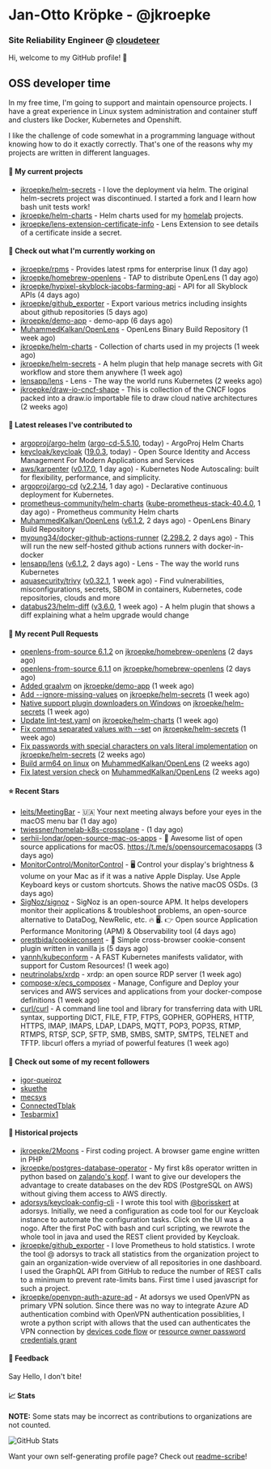 # Jan-Otto Kröpke - @jkroepke
### Site Reliability Engineer @ [cloudeteer](https://github.com/adorsys)

Hi, welcome to my GitHub profile! 👋

## OSS developer time
In my free time, I'm going to support and maintain opensource projects. I have a great experience in Linux system administration and container stuff and clusters like Docker, Kubernetes and Openshift.

I like the challenge of code somewhat in a programming language without knowing how to do it exactly correctly. That's one of the reasons why my projects are written in different languages.

#### 🌱 My current projects
- [jkroepke/helm-secrets](https://github.com/jkroepke/helm-secrets) - I love the deployment via helm. The original helm-secrets project was discontinued. I started a fork and I learn how bash unit tests work!
- [jkroepke/helm-charts](https://github.com/jkroepke/helm-charts) - Helm charts used for my [homelab](https://github.com/jkroepke/homelab) projects.
- [jkroepke/lens-extension-certificate-info](https://github.com/jkroepke/lens-extension-certificate-info) - Lens Extension to see details of a certificate inside a secret.

#### 👷 Check out what I'm currently working on

- [jkroepke/rpms](https://github.com/jkroepke/rpms) - Provides latest rpms for enterprise linux (1 day ago)
- [jkroepke/homebrew-openlens](https://github.com/jkroepke/homebrew-openlens) - TAP to distribute OpenLens (1 day ago)
- [jkroepke/hypixel-skyblock-jacobs-farming-api](https://github.com/jkroepke/hypixel-skyblock-jacobs-farming-api) - API for all Skyblock APIs (4 days ago)
- [jkroepke/github_exporter](https://github.com/jkroepke/github_exporter) - Export various metrics including insights about github repositories (5 days ago)
- [jkroepke/demo-app](https://github.com/jkroepke/demo-app) - demo-app (6 days ago)
- [MuhammedKalkan/OpenLens](https://github.com/MuhammedKalkan/OpenLens) - OpenLens Binary Build Repository (1 week ago)
- [jkroepke/helm-charts](https://github.com/jkroepke/helm-charts) - Collection of charts used in my projects (1 week ago)
- [jkroepke/helm-secrets](https://github.com/jkroepke/helm-secrets) - A helm plugin that help manage secrets with Git workflow and store them anywhere (1 week ago)
- [lensapp/lens](https://github.com/lensapp/lens) - Lens - The way the world runs Kubernetes (2 weeks ago)
- [jkroepke/draw-io-cncf-shape](https://github.com/jkroepke/draw-io-cncf-shape) - This is collection of the CNCF logos packed into a draw.io importable file to draw cloud native architectures (2 weeks ago)

#### 🔭 Latest releases I've contributed to

- [argoproj/argo-helm](https://github.com/argoproj/argo-helm) ([argo-cd-5.5.10](https://github.com/argoproj/argo-helm/releases/tag/argo-cd-5.5.10), today) - ArgoProj Helm Charts
- [keycloak/keycloak](https://github.com/keycloak/keycloak) ([19.0.3](https://github.com/keycloak/keycloak/releases/tag/19.0.3), today) - Open Source Identity and Access Management For Modern Applications and Services
- [aws/karpenter](https://github.com/aws/karpenter) ([v0.17.0](https://github.com/aws/karpenter/releases/tag/v0.17.0), 1 day ago) - Kubernetes Node Autoscaling: built for flexibility, performance, and simplicity.
- [argoproj/argo-cd](https://github.com/argoproj/argo-cd) ([v2.2.14](https://github.com/argoproj/argo-cd/releases/tag/v2.2.14), 1 day ago) - Declarative continuous deployment for Kubernetes.
- [prometheus-community/helm-charts](https://github.com/prometheus-community/helm-charts) ([kube-prometheus-stack-40.4.0](https://github.com/prometheus-community/helm-charts/releases/tag/kube-prometheus-stack-40.4.0), 1 day ago) - Prometheus community Helm charts
- [MuhammedKalkan/OpenLens](https://github.com/MuhammedKalkan/OpenLens) ([v6.1.2](https://github.com/MuhammedKalkan/OpenLens/releases/tag/v6.1.2), 2 days ago) - OpenLens Binary Build Repository
- [myoung34/docker-github-actions-runner](https://github.com/myoung34/docker-github-actions-runner) ([2.298.2](https://github.com/myoung34/docker-github-actions-runner/releases/tag/2.298.2), 2 days ago) - This will run the new self-hosted github actions runners with docker-in-docker
- [lensapp/lens](https://github.com/lensapp/lens) ([v6.1.2](https://github.com/lensapp/lens/releases/tag/v6.1.2), 2 days ago) - Lens - The way the world runs Kubernetes
- [aquasecurity/trivy](https://github.com/aquasecurity/trivy) ([v0.32.1](https://github.com/aquasecurity/trivy/releases/tag/v0.32.1), 1 week ago) - Find vulnerabilities, misconfigurations, secrets, SBOM in containers, Kubernetes, code repositories, clouds and more
- [databus23/helm-diff](https://github.com/databus23/helm-diff) ([v3.6.0](https://github.com/databus23/helm-diff/releases/tag/v3.6.0), 1 week ago) - A helm plugin that shows a diff explaining what a helm upgrade would change

#### 🔨 My recent Pull Requests

- [openlens-from-source 6.1.2](https://github.com/jkroepke/homebrew-openlens/pull/13) on [jkroepke/homebrew-openlens](https://github.com/jkroepke/homebrew-openlens) (2 days ago)
- [openlens-from-source 6.1.1](https://github.com/jkroepke/homebrew-openlens/pull/11) on [jkroepke/homebrew-openlens](https://github.com/jkroepke/homebrew-openlens) (2 days ago)
- [Added graalvm](https://github.com/jkroepke/demo-app/pull/12) on [jkroepke/demo-app](https://github.com/jkroepke/demo-app) (1 week ago)
- [Add --ignore-missing-values](https://github.com/jkroepke/helm-secrets/pull/277) on [jkroepke/helm-secrets](https://github.com/jkroepke/helm-secrets) (1 week ago)
- [Native support plugin downloaders on Windows](https://github.com/jkroepke/helm-secrets/pull/275) on [jkroepke/helm-secrets](https://github.com/jkroepke/helm-secrets) (1 week ago)
- [Update lint-test.yaml](https://github.com/jkroepke/helm-charts/pull/20) on [jkroepke/helm-charts](https://github.com/jkroepke/helm-charts) (1 week ago)
- [Fix comma separated values with --set](https://github.com/jkroepke/helm-secrets/pull/274) on [jkroepke/helm-secrets](https://github.com/jkroepke/helm-secrets) (1 week ago)
- [Fix passwords with special characters on vals literal implementation](https://github.com/jkroepke/helm-secrets/pull/270) on [jkroepke/helm-secrets](https://github.com/jkroepke/helm-secrets) (2 weeks ago)
- [Build arm64 on linux](https://github.com/MuhammedKalkan/OpenLens/pull/45) on [MuhammedKalkan/OpenLens](https://github.com/MuhammedKalkan/OpenLens) (2 weeks ago)
- [Fix latest version check](https://github.com/MuhammedKalkan/OpenLens/pull/44) on [MuhammedKalkan/OpenLens](https://github.com/MuhammedKalkan/OpenLens) (2 weeks ago)

#### ⭐ Recent Stars

- [leits/MeetingBar](https://github.com/leits/MeetingBar) - 🇺🇦 Your next meeting always before your eyes in the macOS menu bar (1 day ago)
- [twiessner/homelab-k8s-crossplane](https://github.com/twiessner/homelab-k8s-crossplane) -  (1 day ago)
- [serhii-londar/open-source-mac-os-apps](https://github.com/serhii-londar/open-source-mac-os-apps) - 🚀 Awesome list of open source applications for macOS. https://t.me/s/opensourcemacosapps (3 days ago)
- [MonitorControl/MonitorControl](https://github.com/MonitorControl/MonitorControl) - 🖥 Control your display&#39;s brightness &amp; volume on your Mac as if it was a native Apple Display. Use Apple Keyboard keys or custom shortcuts. Shows the native macOS OSDs. (3 days ago)
- [SigNoz/signoz](https://github.com/SigNoz/signoz) - SigNoz is an open-source APM. It helps developers monitor their applications &amp; troubleshoot problems, an open-source alternative to DataDog, NewRelic, etc. 🔥 🖥.   👉  Open source Application Performance Monitoring (APM) &amp; Observability tool (4 days ago)
- [orestbida/cookieconsent](https://github.com/orestbida/cookieconsent) - :cookie: Simple cross-browser cookie-consent plugin written in vanilla js (5 days ago)
- [yannh/kubeconform](https://github.com/yannh/kubeconform) - A FAST Kubernetes manifests validator, with support for Custom Resources! (1 week ago)
- [neutrinolabs/xrdp](https://github.com/neutrinolabs/xrdp) - xrdp: an open source RDP server (1 week ago)
- [compose-x/ecs_composex](https://github.com/compose-x/ecs_composex) - Manage, Configure and Deploy your services and AWS services and applications from your docker-compose definitions (1 week ago)
- [curl/curl](https://github.com/curl/curl) - A command line tool and library for transferring data with URL syntax, supporting DICT, FILE, FTP, FTPS, GOPHER, GOPHERS, HTTP, HTTPS, IMAP, IMAPS, LDAP, LDAPS, MQTT, POP3, POP3S, RTMP, RTMPS, RTSP, SCP, SFTP, SMB, SMBS, SMTP, SMTPS, TELNET and TFTP. libcurl offers a myriad of powerful features (1 week ago)

#### 👯 Check out some of my recent followers

- [igor-queiroz](https://github.com/igor-queiroz)
- [skuethe](https://github.com/skuethe)
- [mecsys](https://github.com/mecsys)
- [ConnectedTblak](https://github.com/ConnectedTblak)
- [Tesbarmix1](https://github.com/Tesbarmix1)

#### 📜 Historical projects
- [jkroepke/2Moons](https://github.com/jkroepke/2Moons) - First coding project. A browser game engine written in PHP
- [jkroepke/postgres-database-operator](https://github.com/jkroepke/postgres-database-operator) - My first k8s operator written in python based on [zalando's kopf](https://github.com/zalando-incubator/kopf). I want to give our developers the advantage to create databases on the dev RDS (PostgreSQL on AWS) without giving them access to AWS directly.
- [adorsys/keycloak-config-cli](https://github.com/adorsys/keycloak-config-cli) - I wrote this tool with [@borisskert](https://github.com/borisskert) at adorsys. Initially, we need a configuration as code tool for our Keycloak instance to automate the configuration tasks. Click on the UI was a nogo. After the first PoC with bash and curl scripting, we rewrote the whole tool in java and used the REST client provided by Keycloak.
- [jkroepke/github_exporter](https://github.com/jkroepke/github_exporter) - I love Prometheus to hold statistics. I wrote the tool @ adorsys to track all statistics from the organization project to gain an organization-wide overview of all repositories in one dashboard. I used the GraphQL API from GitHub to reduce the number of REST calls to a minimum to prevent rate-limits bans. First time I used javascript for such a project.
- [jkroepke/openvpn-auth-azure-ad](https://github.com/jkroepke/openvpn-auth-azure-ad) - At adorsys we used OpenVPN as primary VPN solution. Since there was no way to integrate Azure AD authentication combind with OpenVPN authentication possiblities, I wrote a python script with allows that the used can authenticates the VPN connection by [devices code flow](https://docs.microsoft.com/en-us/azure/active-directory/develop/v2-oauth2-device-code) or [resource owner password credentials grant](https://docs.microsoft.com/en-us/azure/active-directory/develop/v2-oauth-ropc)

#### 💬 Feedback

Say Hello, I don't bite!

#### 📈 Stats

**NOTE:** Some stats may be incorrect as contributions to organizations
are not counted.

![GitHub Stats](https://github-readme-stats.vercel.app/api?username=jkroepke&count_private=false&theme=tokyonight&show_icons=true)

Want your own self-generating profile page? Check out [readme-scribe](https://github.com/muesli/readme-scribe)!
